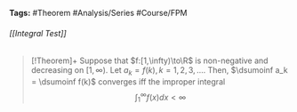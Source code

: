 **Tags:** #Theorem #Analysis/Series #Course/FPM
###### [[Integral Test]]
> [!Theorem]+
> Suppose that $f:[1,\infty)\to\R$ is non-negative and decreasing on $[1,\infty)$. Let $a_k = f(k), k = 1,2,3,\dots$. Then, $\dsumoinf a_k = \dsumoinf f(k)$ converges iff the improper integral
> $$\int^{\infty}_1 f(x)dx < \infty$$ 